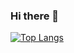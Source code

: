 ### Hi there 🤠

[![Top Langs](https://github-readme-stats.vercel.app/api/top-langs/?username=aegiru&theme=tokyonight&layout=compact)](https://github.com/anuraghazra/github-readme-stats)

<!--
**aegiru/aegiru** is a ✨ _special_ ✨ repository because its `README.md` (this file) appears on your GitHub profile.

Here are some ideas to get you started:

- 🔭 I’m currently working on ...
- 🌱 I’m currently learning ...
- 👯 I’m looking to collaborate on ...
- 🤔 I’m looking for help with ...
- 💬 Ask me about ...
- 📫 How to reach me: ...
- 😄 Pronouns: ...
- ⚡ Fun fact: ...
-->
